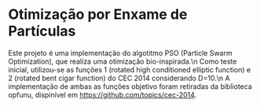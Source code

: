 # Otimização por Enxame de Partículas
Este projeto é uma implementação do algotitmo PSO (Particle Swarm Optimization), que realiza uma otimização bio-inspirada.\n
Como teste inicial, utilizou-se as funções 1 (rotated high conditioned elliptic function) e 2 (rotated bent cigar function) do CEC 2014 considerando D=10.\n
A implementação de ambas as funções objetivo foram retiradas da biblioteca opfunu, dispinível em https://github.com/topics/cec-2014.